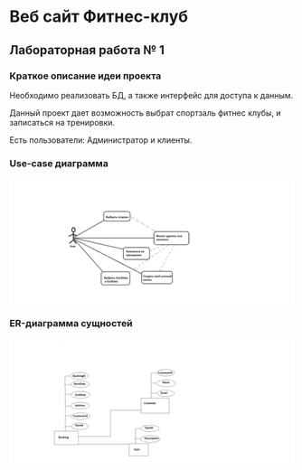 # Веб сайт Фитнес-клуб

## Лабораторная работа № 1

### Краткое описание идеи проекта

Необходимо реализовать БД, а также интерфейс для доступа к данным.


Данный проект дает возможность выбрат спортзаль фитнес клубы, и записаться на тренировки. 

Есть пользователи: Администратор и клиенты.

### Use-case диаграмма
![UserCases](./lab1/as.png)

### ER-диаграмма сущностей
![ER](./lab1/us.png)